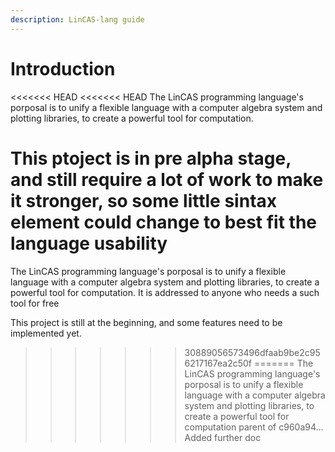 ```yaml
---
description: LinCAS-lang guide
---
```


# Introduction

<<<<<<< HEAD
<<<<<<< HEAD
The LinCAS programming language's porposal is to unify a flexible language with a computer algebra system and plotting libraries, to create a powerful tool for computation.

This ptoject is in pre alpha stage, and still require a lot of work to make it stronger, so some little sintax element could change to best fit the language usability
=======
The LinCAS programming language's porposal is to unify a flexible language with a computer algebra system and plotting libraries, to create a powerful tool for computation. It is addressed to anyone who needs a such tool for free

This project is still at the beginning, and some features need to be implemented yet.
>>>>>>> 30889056573496dfaab9be2c956217167ea2c50f
=======
The LinCAS programming language's porposal is to unify a flexible language with a computer algebra system and plotting libraries, to create a powerful tool for computation
>>>>>>> parent of c960a94... Added further doc
